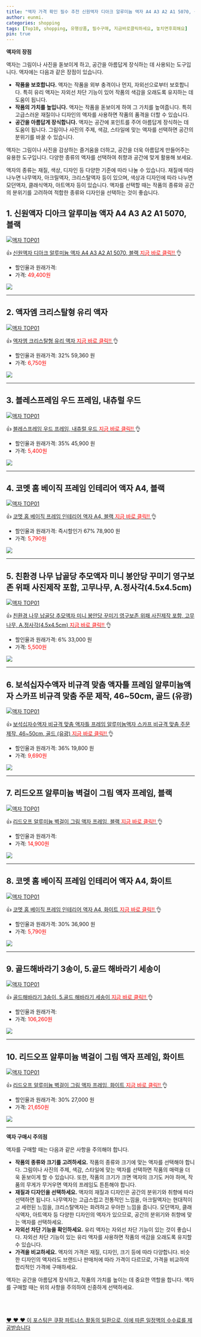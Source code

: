 ```yaml
---
title: "액자 가격 확인 필수 추천 신원액자 디아크 알루미늄 액자 A4 A3 A2 A1 5070, 블랙 비교 장점 구매가이드"
author: eunmi.
categories: shopping
tags: [Top10, shopping, 유행상품, 필수구매, 지금바로클릭하세요, 놓치면후회해요]
pin: true
---
```

**액자의 장점**

액자는 그림이나 사진을 돋보이게 하고, 공간을 아름답게 장식하는 데 사용되는 도구입니다. 액자에는 다음과 같은 장점이 있습니다.

* **작품을 보호합니다.** 액자는 작품을 외부 충격이나 먼지, 자외선으로부터 보호합니다. 특히 유리 액자는 자외선 차단 기능이 있어 작품의 색감을 오래도록 유지하는 데 도움이 됩니다.
* **작품의 가치를 높입니다.** 액자는 작품을 돋보이게 하여 그 가치를 높여줍니다. 특히 고급스러운 재질이나 디자인의 액자를 사용하면 작품의 품격을 더할 수 있습니다.
* **공간을 아름답게 장식합니다.** 액자는 공간에 포인트를 주어 아름답게 장식하는 데 도움이 됩니다. 그림이나 사진의 주제, 색감, 스타일에 맞는 액자를 선택하면 공간의 분위기를 바꿀 수 있습니다.

액자는 그림이나 사진을 감상하는 즐거움을 더하고, 공간을 더욱 아름답게 만들어주는 유용한 도구입니다. 다양한 종류의 액자를 선택하여 취향과 공간에 맞게 활용해 보세요.

액자의 종류는 재질, 색상, 디자인 등 다양한 기준에 따라 나눌 수 있습니다. 재질에 따라 나누면 나무액자, 아크릴액자, 크리스탈액자 등이 있으며, 색상과 디자인에 따라 나누면 모던액자, 클래식액자, 아트액자 등이 있습니다. 액자를 선택할 때는 작품의 종류와 공간의 분위기를 고려하여 적합한 종류와 디자인을 선택하는 것이 좋습니다.

   

## 1. 신원액자 디아크 알루미늄 액자 A4 A3 A2 A1 5070, 블랙

[![액자 TOP01](https://thumbnail8.coupangcdn.com/thumbnails/remote/230x230ex/image/vendor_inventory/ce7f/4bae77683f65a254d1ef5c20846cb25a7149e23183a9275b807becb1780f.jpg)](https://link.coupang.com/re/AFFSDP?lptag=AF3617701&subid=GithubCoopas&pageKey=5320762788&traceid=V0-153&itemId=7738624138&vendorItemId=75028757796)


👍 [신원액자 디아크 알루미늄 액자 A4 A3 A2 A1 5070, 블랙 <font color=red> 지금 바로 클릭!! </font> ](https://link.coupang.com/re/AFFSDP?lptag=AF3617701&subid=GithubCoopas&pageKey=5320762788&traceid=V0-153&itemId=7738624138&vendorItemId=75028757796) 👌 


- 할인율과 원래가격: 
- 가격: <span style='color:red'>49,400원</span>

[![](/discount_price.png)](https://link.coupang.com/re/AFFSDP?lptag=AF3617701&subid=GithubCoopas&pageKey=5320762788&traceid=V0-153&itemId=7738624138&vendorItemId=75028757796)

---


   

## 2. 액자엠 크리스탈형 유리 액자

[![액자 TOP01](https://thumbnail10.coupangcdn.com/thumbnails/remote/230x230ex/image/retail/images/4274036377810619-22be6fa4-ac77-4fd2-92d9-85420da19700.jpg)](https://link.coupang.com/re/AFFSDP?lptag=AF3617701&subid=GithubCoopas&pageKey=1744651479&traceid=V0-153&itemId=2970632498&vendorItemId=70959052063)


👍 [액자엠 크리스탈형 유리 액자 <font color=red> 지금 바로 클릭!! </font> ](https://link.coupang.com/re/AFFSDP?lptag=AF3617701&subid=GithubCoopas&pageKey=1744651479&traceid=V0-153&itemId=2970632498&vendorItemId=70959052063) 👌 


- 할인율과 원래가격: 32%  59,360   원
- 가격: <span style='color:red'>6,750원</span>

[![](/discount_price.png)](https://link.coupang.com/re/AFFSDP?lptag=AF3617701&subid=GithubCoopas&pageKey=1744651479&traceid=V0-153&itemId=2970632498&vendorItemId=70959052063)

---


   

## 3. 블레스프레임 우드 프레임, 내츄럴 우드

[![액자 TOP01](https://thumbnail10.coupangcdn.com/thumbnails/remote/230x230ex/image/retail/images/2021/02/25/13/7/05ead7fc-494b-48f8-87d0-cb7fca40c387.jpg)](https://link.coupang.com/re/AFFSDP?lptag=AF3617701&subid=GithubCoopas&pageKey=5071290370&traceid=V0-153&itemId=6862954627&vendorItemId=74155549978)


👍 [블레스프레임 우드 프레임, 내츄럴 우드 <font color=red> 지금 바로 클릭!! </font> ](https://link.coupang.com/re/AFFSDP?lptag=AF3617701&subid=GithubCoopas&pageKey=5071290370&traceid=V0-153&itemId=6862954627&vendorItemId=74155549978) 👌 


- 할인율과 원래가격: 35%  45,900   원
- 가격: <span style='color:red'>5,400원</span>

[![](/discount_price.png)](https://link.coupang.com/re/AFFSDP?lptag=AF3617701&subid=GithubCoopas&pageKey=5071290370&traceid=V0-153&itemId=6862954627&vendorItemId=74155549978)

---


   

## 4. 코멧 홈 베이직 프레임 인테리어 액자 A4, 블랙

[![액자 TOP01](https://thumbnail8.coupangcdn.com/thumbnails/remote/230x230ex/image/retail/images/4986181810910720-76a8efe4-d0fe-45f0-a4e8-59d484c80b60.jpg)](https://link.coupang.com/re/AFFSDP?lptag=AF3617701&subid=GithubCoopas&pageKey=7457976329&traceid=V0-153&itemId=19432592369&vendorItemId=86543809822)


👍 [코멧 홈 베이직 프레임 인테리어 액자 A4, 블랙 <font color=red> 지금 바로 클릭!! </font> ](https://link.coupang.com/re/AFFSDP?lptag=AF3617701&subid=GithubCoopas&pageKey=7457976329&traceid=V0-153&itemId=19432592369&vendorItemId=86543809822) 👌 


- 할인율과 원래가격: 즉시할인가 67%  78,900   원
- 가격: <span style='color:red'>5,790원</span>

[![](/discount_price.png)](https://link.coupang.com/re/AFFSDP?lptag=AF3617701&subid=GithubCoopas&pageKey=7457976329&traceid=V0-153&itemId=19432592369&vendorItemId=86543809822)

---


   

## 5. 친환경 나무 납골당 추모액자 미니 봉안당 꾸미기 영구보존 위패 사진제작 포함, 고무나무, A.정사각(4.5x4.5cm)

[![액자 TOP01](https://thumbnail6.coupangcdn.com/thumbnails/remote/230x230ex/image/vendor_inventory/6e93/74bbb146c2bc00ea905003fc61fcbd22a44ac26e406f9f7cd64f1e3bde69.jpg)](https://link.coupang.com/re/AFFSDP?lptag=AF3617701&subid=GithubCoopas&pageKey=7302629269&traceid=V0-153&itemId=18690887669&vendorItemId=80666492214)


👍 [친환경 나무 납골당 추모액자 미니 봉안당 꾸미기 영구보존 위패 사진제작 포함, 고무나무, A.정사각(4.5x4.5cm) <font color=red> 지금 바로 클릭!! </font> ](https://link.coupang.com/re/AFFSDP?lptag=AF3617701&subid=GithubCoopas&pageKey=7302629269&traceid=V0-153&itemId=18690887669&vendorItemId=80666492214) 👌 


- 할인율과 원래가격: 6%  33,000   원
- 가격: <span style='color:red'>5,500원</span>

[![](/discount_price.png)](https://link.coupang.com/re/AFFSDP?lptag=AF3617701&subid=GithubCoopas&pageKey=7302629269&traceid=V0-153&itemId=18690887669&vendorItemId=80666492214)

---


   

## 6. 보석십자수액자 비규격 맞춤 액자틀 프레임 알루미늄액자 스카프 비규격 맞춤 주문 제작, 46~50cm, 골드 (유광)

[![액자 TOP01](https://thumbnail9.coupangcdn.com/thumbnails/remote/230x230ex/image/vendor_inventory/9beb/58da53c55d34fd007c50be2051cac0f92bfbf7b926bb87ba65a11077f2e9.jpg)](https://link.coupang.com/re/AFFSDP?lptag=AF3617701&subid=GithubCoopas&pageKey=7566145729&traceid=V0-153&itemId=19944028017&vendorItemId=87043188529)


👍 [보석십자수액자 비규격 맞춤 액자틀 프레임 알루미늄액자 스카프 비규격 맞춤 주문 제작, 46~50cm, 골드 (유광) <font color=red> 지금 바로 클릭!! </font> ](https://link.coupang.com/re/AFFSDP?lptag=AF3617701&subid=GithubCoopas&pageKey=7566145729&traceid=V0-153&itemId=19944028017&vendorItemId=87043188529) 👌 


- 할인율과 원래가격: 36%  19,800   원
- 가격: <span style='color:red'>9,690원</span>

[![](/discount_price.png)](https://link.coupang.com/re/AFFSDP?lptag=AF3617701&subid=GithubCoopas&pageKey=7566145729&traceid=V0-153&itemId=19944028017&vendorItemId=87043188529)

---


   

## 7. 리드오프 알루미늄 벽걸이 그림 액자 프레임, 블랙

[![액자 TOP01](https://thumbnail10.coupangcdn.com/thumbnails/remote/230x230ex/image/retail/images/2023/01/25/9/8/c60d3ec5-d049-4357-9d3c-c54972c9908f.jpg)](https://link.coupang.com/re/AFFSDP?lptag=AF3617701&subid=GithubCoopas&pageKey=7093315909&traceid=V0-153&itemId=17681322218&vendorItemId=84846549699)


👍 [리드오프 알루미늄 벽걸이 그림 액자 프레임, 블랙 <font color=red> 지금 바로 클릭!! </font> ](https://link.coupang.com/re/AFFSDP?lptag=AF3617701&subid=GithubCoopas&pageKey=7093315909&traceid=V0-153&itemId=17681322218&vendorItemId=84846549699) 👌 


- 할인율과 원래가격: 
- 가격: <span style='color:red'>14,900원</span>

[![](/discount_price.png)](https://link.coupang.com/re/AFFSDP?lptag=AF3617701&subid=GithubCoopas&pageKey=7093315909&traceid=V0-153&itemId=17681322218&vendorItemId=84846549699)

---


   

## 8. 코멧 홈 베이직 프레임 인테리어 액자 A4, 화이트

[![액자 TOP01](https://thumbnail6.coupangcdn.com/thumbnails/remote/230x230ex/image/retail/images/4986068675225148-024cd0ef-22a1-46c2-9210-aa8471b4179f.jpg)](https://link.coupang.com/re/AFFSDP?lptag=AF3617701&subid=GithubCoopas&pageKey=7457976329&traceid=V0-153&itemId=19432592375&vendorItemId=86543809838)


👍 [코멧 홈 베이직 프레임 인테리어 액자 A4, 화이트 <font color=red> 지금 바로 클릭!! </font> ](https://link.coupang.com/re/AFFSDP?lptag=AF3617701&subid=GithubCoopas&pageKey=7457976329&traceid=V0-153&itemId=19432592375&vendorItemId=86543809838) 👌 


- 할인율과 원래가격: 30%  36,900   원
- 가격: <span style='color:red'>5,790원</span>

[![](/discount_price.png)](https://link.coupang.com/re/AFFSDP?lptag=AF3617701&subid=GithubCoopas&pageKey=7457976329&traceid=V0-153&itemId=19432592375&vendorItemId=86543809838)

---


   

## 9. 골드해바라기 3송이, 5.골드 해바라기 세송이

[![액자 TOP01](https://thumbnail7.coupangcdn.com/thumbnails/remote/230x230ex/image/vendor_inventory/35ce/8b320a3b3fb779e12f6c20661eb7faad85fbd0d52be64c3e177ea51bbc99.jpg)](https://link.coupang.com/re/AFFSDP?lptag=AF3617701&subid=GithubCoopas&pageKey=6631573521&traceid=V0-153&itemId=15120145702&vendorItemId=82341889898)


👍 [골드해바라기 3송이, 5.골드 해바라기 세송이 <font color=red> 지금 바로 클릭!! </font> ](https://link.coupang.com/re/AFFSDP?lptag=AF3617701&subid=GithubCoopas&pageKey=6631573521&traceid=V0-153&itemId=15120145702&vendorItemId=82341889898) 👌 


- 할인율과 원래가격: 
- 가격: <span style='color:red'>106,260원</span>

[![](/discount_price.png)](https://link.coupang.com/re/AFFSDP?lptag=AF3617701&subid=GithubCoopas&pageKey=6631573521&traceid=V0-153&itemId=15120145702&vendorItemId=82341889898)

---


   

## 10. 리드오프 알루미늄 벽걸이 그림 액자 프레임, 화이트

[![액자 TOP01](https://thumbnail6.coupangcdn.com/thumbnails/remote/230x230ex/image/retail/images/2970589743154446-88a2a3e7-668f-47b8-a44b-b7cc5af3a6e5.jpg)](https://link.coupang.com/re/AFFSDP?lptag=AF3617701&subid=GithubCoopas&pageKey=7093315909&traceid=V0-153&itemId=17683217803&vendorItemId=84848399681)


👍 [리드오프 알루미늄 벽걸이 그림 액자 프레임, 화이트 <font color=red> 지금 바로 클릭!! </font> ](https://link.coupang.com/re/AFFSDP?lptag=AF3617701&subid=GithubCoopas&pageKey=7093315909&traceid=V0-153&itemId=17683217803&vendorItemId=84848399681) 👌 


- 할인율과 원래가격: 30%  27,000   원
- 가격: <span style='color:red'>21,650원</span>

[![](/discount_price.png)](https://link.coupang.com/re/AFFSDP?lptag=AF3617701&subid=GithubCoopas&pageKey=7093315909&traceid=V0-153&itemId=17683217803&vendorItemId=84848399681)

---
**액자 구매시 주의점**

액자를 구매할 때는 다음과 같은 사항을 주의해야 합니다.

* **작품의 종류와 크기를 고려하세요.** 작품의 종류와 크기에 맞는 액자를 선택해야 합니다. 그림이나 사진의 주제, 색감, 스타일에 맞는 액자를 선택하면 작품의 매력을 더욱 돋보이게 할 수 있습니다. 또한, 작품의 크기가 크면 액자의 크기도 커야 하며, 작품의 무게가 무거우면 액자의 프레임도 튼튼해야 합니다.
* **재질과 디자인을 선택하세요.** 액자의 재질과 디자인은 공간의 분위기와 취향에 따라 선택하면 됩니다. 나무액자는 고급스럽고 전통적인 느낌을, 아크릴액자는 현대적이고 세련된 느낌을, 크리스탈액자는 화려하고 우아한 느낌을 줍니다. 모던액자, 클래식액자, 아트액자 등 다양한 디자인의 액자가 있으므로, 공간의 분위기와 취향에 맞는 액자를 선택하세요.
* **자외선 차단 기능을 확인하세요.** 유리 액자는 자외선 차단 기능이 있는 것이 좋습니다. 자외선 차단 기능이 있는 유리 액자를 사용하면 작품의 색감을 오래도록 유지할 수 있습니다.
* **가격을 비교하세요.** 액자의 가격은 재질, 디자인, 크기 등에 따라 다양합니다. 비슷한 디자인의 액자라도 브랜드나 판매처에 따라 가격이 다르므로, 가격을 비교하여 합리적인 가격에 구매하세요.

액자는 공간을 아름답게 장식하고, 작품의 가치를 높이는 데 중요한 역할을 합니다. 액자를 구매할 때는 위의 사항을 주의하여 신중하게 선택하세요.<br><br><br><br><br> [ ❤ ❤ ❤ 이 포스팅은 쿠팡 파트너스 활동의 일환으로, 이에 따른 일정액의 수수료를 제공받습니다](https://link.coupang.com/a/bcEFyh)